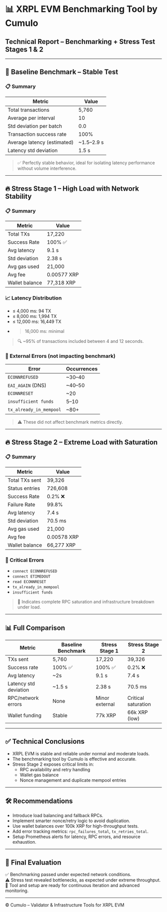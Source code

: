 # 📊 XRPL EVM Benchmarking Tool by Cumulo  
## Technical Report – Benchmarking + Stress Test Stages 1 & 2

---

## 🧪 Baseline Benchmark – Stable Test

### 📋 Summary

| Metric                                 | Value      |
|----------------------------------------|------------|
| Total transactions                     | 5,760      |
| Average per interval                   | 10         |
| Std deviation per batch                | 0.0        |
| Transaction success rate               | 100%       |
| Average latency (estimated)            | ~1.5–2.9 s |
| Latency std deviation                  | 1.5 s      |

> ✅ Perfectly stable behavior, ideal for isolating latency performance without volume interference.

---

## 🔥 Stress Stage 1 – High Load with Network Stability

### 📋 Summary

| Metric               | Value        |
|----------------------|--------------|
| Total TXs            | 17,220       |
| Success Rate         | 100% ✅     |
| Avg latency          | 9.1 s        |
| Std deviation        | 2.38 s       |
| Avg gas used         | 21,000       |
| Avg fee              | 0.00577 XRP  |
| Wallet balance       | 77,318 XRP   |

### 📈 Latency Distribution

- ≤ 4,000 ms: 94 TX  
- ≤ 8,000 ms: 1,994 TX  
- ≤ 12,000 ms: 16,449 TX  
- > 16,000 ms: minimal

> 🔍 ~95% of transactions included between 4 and 12 seconds.

### 🚨 External Errors (not impacting benchmark)

| Error                  | Occurrences |
|------------------------|-------------|
| `ECONNREFUSED`         | ~30–40      |
| `EAI_AGAIN` (DNS)      | ~40–50      |
| `ECONNRESET`           | ~20         |
| `insufficient funds`   | 5–10        |
| `tx_already_in_mempool`| ~80+        |

> ⚠️ These did not affect benchmark metrics directly.

---

## 🔥 Stress Stage 2 – Extreme Load with Saturation

### 📋 Summary

| Metric               | Value         |
|----------------------|---------------|
| Total TXs sent       | 39,326        |
| Status entries       | 726,608       |
| Success Rate         | 0.2% ❌      |
| Failure Rate         | 99.8%         |
| Avg latency          | 7.4 s         |
| Std deviation        | 70.5 ms       |
| Avg gas used         | 21,000        |
| Avg fee              | 0.00578 XRP   |
| Wallet balance       | 66,277 XRP    |

### 🚨 Critical Errors

- `connect ECONNREFUSED`
- `connect ETIMEDOUT`
- `read ECONNRESET`
- `tx_already_in_mempool`
- `insufficient funds`

> 🔴 Indicates complete RPC saturation and infrastructure breakdown under load.

---

## 📊 Full Comparison

| Metric                    | Baseline Benchmark | Stress Stage 1 | Stress Stage 2     |
|---------------------------|--------------------|----------------|---------------------|
| TXs sent                  | 5,760              | 17,220         | 39,326              |
| Success rate              | 100% ✅           | 100% ✅       | 0.2% ❌            |
| Avg latency               | ~2s                | 9.1 s          | 7.4 s               |
| Latency std deviation     | ~1.5 s             | 2.38 s         | 70.5 ms             |
| RPC/network errors        | None               | Minor external | Critical saturation |
| Wallet funding            | Stable             | 77k XRP        | 66k XRP (low)       |

---

## ✅ Technical Conclusions

- XRPL EVM is stable and reliable under normal and moderate loads.
- The benchmarking tool by Cumulo is effective and accurate.
- Stress Stage 2 exposes critical limits in:
  - RPC availability and retry handling
  - Wallet gas balance
  - Nonce management and duplicate mempool entries

---

## 🛠️ Recommendations

- Introduce load balancing and fallback RPCs.
- Implement smarter nonce/retry logic to avoid duplication.
- Use wallet balances over 100k XRP for high-throughput tests.
- Add error tracking metrics: `rpc_failures_total`, `tx_retries_total`.
- Setup Prometheus alerts for latency, RPC errors, and resource exhaustion.

---

## 🚀 Final Evaluation

✅ Benchmarking passed under expected network conditions.  
⚠️ Stress test revealed bottlenecks, as expected under extreme throughput.  
🔧 Tool and setup are ready for continuous iteration and advanced monitoring.

---

© Cumulo – Validator & Infrastructure Tools for XRPL EVM
